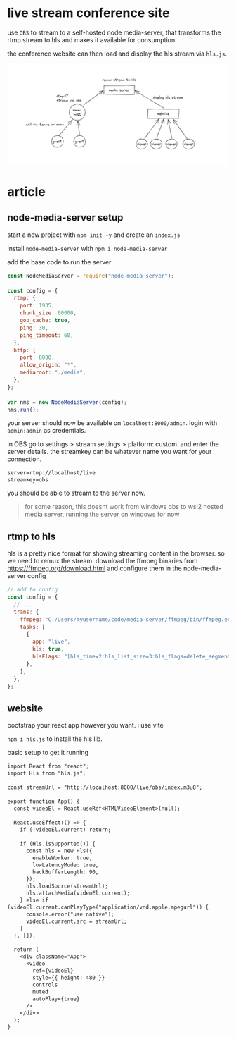 # live stream conference site

use `OBS` to stream to a self-hosted node media-server, that transforms the rtmp stream to hls and makes it available for consumption.

the conference website can then load and display the hls stream via `hls.js`.

![architecture](architecture.png)

# article

## node-media-server setup

start a new project with `npm init -y` and create an `index.js`

install `node-media-server` with `npm i node-media-server`

add the base code to run the server

```js
const NodeMediaServer = require("node-media-server");

const config = {
  rtmp: {
    port: 1935,
    chunk_size: 60000,
    gop_cache: true,
    ping: 30,
    ping_timeout: 60,
  },
  http: {
    port: 8000,
    allow_origin: "*",
    mediaroot: "./media",
  },
};

var nms = new NodeMediaServer(config);
nms.run();
```

your server should now be available on `localhost:8000/admin`. login with `admin:admin` as credentials.

in OBS go to settings > stream settings > platform: custom. and enter the server details. the streamkey can be whatever name you want for your connection.

```
server=rtmp://localhost/live
streamkey=obs
```

you should be able to stream to the server now.

> for some reason, this doesnt work from windows obs to wsl2 hosted media server, running the server on windows for now

## rtmp to hls

hls is a pretty nice format for showing streaming content in the browser. so we need to remux the stream.
download the ffmpeg binaries from https://ffmpeg.org/download.html and configure them in the node-media-server config

```js
// add to config
const config = {
  // ...
  trans: {
    ffmpeg: "C:/Users/myusername/code/media-server/ffmpeg/bin/ffmpeg.exe",
    tasks: [
      {
        app: "live",
        hls: true,
        hlsFlags: "[hls_time=2:hls_list_size=3:hls_flags=delete_segments]",
      },
    ],
  },
};
```

## website

bootstrap your react app however you want. i use vite

`npm i hls.js` to install the hls lib.

basic setup to get it running

```tsx
import React from "react";
import Hls from "hls.js";

const streamUrl = "http://localhost:8000/live/obs/index.m3u8";

export function App() {
  const videoEl = React.useRef<HTMLVideoElement>(null);

  React.useEffect(() => {
    if (!videoEl.current) return;

    if (Hls.isSupported()) {
      const hls = new Hls({
        enableWorker: true,
        lowLatencyMode: true,
        backBufferLength: 90,
      });
      hls.loadSource(streamUrl);
      hls.attachMedia(videoEl.current);
    } else if (videoEl.current.canPlayType("application/vnd.apple.mpegurl")) {
      console.error("use native");
      videoEl.current.src = streamUrl;
    }
  }, []);

  return (
    <div className="App">
      <video
        ref={videoEl}
        style={{ height: 480 }}
        controls
        muted
        autoPlay={true}
      />
    </div>
  );
}
```
